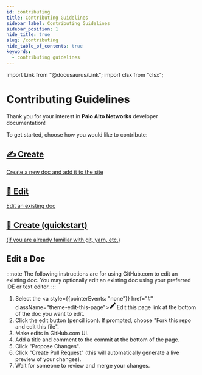 ```yaml
---
id: contributing
title: Contributing Guidelines
sidebar_label: Contributing Guidelines
sidebar_position: 1
hide_title: true
slug: /contributing
hide_table_of_contents: true
keywords:
  - contributing guidelines
---
```


import Link from "@docusaurus/Link";
import clsx from "clsx";

# Contributing Guidelines

Thank you for your interest in **Palo Alto Networks** developer documentation!

To get started, choose how you would like to contribute:

<article className="margin-top--lg">
  <section className="row">
    <article className="col col--6 margin-bottom--lg">
      <a className="card padding--lg" href="/contributing/create-doc-reqs">
        <h2 className="text--truncate" title="Create">✍️ Create</h2>
        <p className="text--truncate" title="Create a new doc and add it to the site">
            Create a new doc and add it to the site
        </p>
      </a>
    </article>
    <article className="col col--6 margin-bottom--lg">
      <a className="card padding--lg" href="#edit-a-doc">
        <h2 className="text--truncate" title="Edit">📝 Edit</h2>
        <p className="text--truncate" title="Edit an existing doc">
            Edit an existing doc
        </p>
      </a>
    </article>
    <article className="col col--6 margin-bottom--lg">
      <a className="card padding--lg" href="/contributing/create-doc-tldr">
        <h2 className="text--truncate" title="Create (quickstart)">🚀 Create (quickstart)</h2>
        <p className="text--truncate" title="If you are familiar with git, yarn, etc.">
            (if you are already familiar with git, yarn, etc.)
        </p>
      </a>
    </article>
  </section>
</article>

## Edit a Doc

:::note
The following instructions are for using GitHub.com to edit an existing doc. You may optionally edit an existing doc using your preferred IDE or text editor.
:::

1. Select the <a style={{pointerEvents: "none"}} href="#" className="theme-edit-this-page"><svg fill="currentColor" height="20" width="20" viewBox="0 0 40 40" className="iconEdit_node_modules-@docusaurus-theme-classic-lib-theme-Icon-Edit-styles-module" aria-hidden="true"><g><path d="m34.5 11.7l-3 3.1-6.3-6.3 3.1-3q0.5-0.5 1.2-0.5t1.1 0.5l3.9 3.9q0.5 0.4 0.5 1.1t-0.5 1.2z m-29.5 17.1l18.4-18.5 6.3 6.3-18.4 18.4h-6.3v-6.2z"></path></g></svg>Edit this page</a> link at the bottom of the doc you want to edit.
2. Click the edit button (pencil icon). If prompted, choose "Fork this repo and edit this file".
3. Make edits in GitHub.com UI.
4. Add a title and comment to the commit at the bottom of the page.
5. Click "Propose Changes".
6. Click "Create Pull Request" (this will automatically generate a live preview of your changes).
7. Wait for someone to review and merge your changes.
